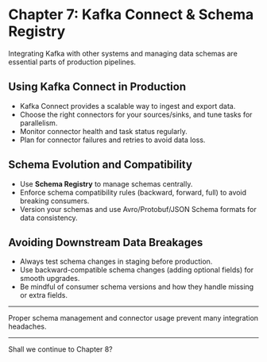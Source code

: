 
# Chapter 7: Kafka Connect & Schema Registry

Integrating Kafka with other systems and managing data schemas are essential parts of production pipelines.

## Using Kafka Connect in Production

- Kafka Connect provides a scalable way to ingest and export data.
- Choose the right connectors for your sources/sinks, and tune tasks for parallelism.
- Monitor connector health and task status regularly.
- Plan for connector failures and retries to avoid data loss.

## Schema Evolution and Compatibility

- Use **Schema Registry** to manage schemas centrally.
- Enforce schema compatibility rules (backward, forward, full) to avoid breaking consumers.
- Version your schemas and use Avro/Protobuf/JSON Schema formats for data consistency.

## Avoiding Downstream Data Breakages

- Always test schema changes in staging before production.
- Use backward-compatible schema changes (adding optional fields) for smooth upgrades.
- Be mindful of consumer schema versions and how they handle missing or extra fields.

---

Proper schema management and connector usage prevent many integration headaches.

---

Shall we continue to Chapter 8?
